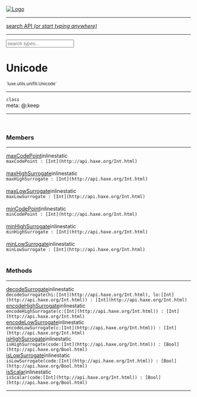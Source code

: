 
[![Logo](../../../../images/logo.png)](../../../../api/index.html)

<hr/>
<a href="#" id="search_bar" onclick="return;"><div> search API <em>(or start typing anywhere)</em> </div></a>
<hr/>

<script src="../../../../js/omnibar.js"> </script>
<link rel="stylesheet" type="text/css" href="../../../../css/omnibar.css" media="all">

<div id="omnibar"> <a href="#" onclick="return" id="omnibar_close"></a> <input id="omnibar_text" type="text" placeholder="search types..."></input></div>
<script  id="typelist" data-relpath="../../../../" data-types="Luxe,luxe.AppConfig,luxe.Audio,luxe.Camera,luxe.Color,luxe.ColorHSL,luxe.ColorHSV,luxe.Component,luxe.Core,luxe.Cursor,luxe.Debug,luxe.DebugError,luxe.Draw,luxe.EmitHandler,luxe.Emitter,luxe.Entity,luxe.Events,luxe.Game,luxe.GamepadEvent,luxe.GamepadEventType,luxe.HandlerList,luxe.ID,luxe.IO,luxe.Input,luxe.InputEvent,luxe.InputType,luxe.InteractState,luxe.Key,luxe.KeyEvent,luxe.Log,luxe.Matrix,luxe.ModState,luxe.MouseButton,luxe.MouseEvent,luxe.NineSlice,luxe.Objects,luxe.Physics,luxe.PhysicsEngine,luxe.ProjectionType,luxe.Quaternion,luxe.Rectangle,luxe.Scan,luxe.Scene,luxe.Screen,luxe.SizeMode,luxe.Sound,luxe.Sprite,luxe.Tag,luxe.Text,luxe.TextAlign,luxe.TextEvent,luxe.TextEventType,luxe.Timer,luxe.TouchEvent,luxe.Transform,luxe.Vec,luxe.Vector,luxe.Visual,luxe.WindowEvent,luxe.WindowEventData,luxe.WindowEventType,luxe._Emitter.EmitNode,luxe._Events.EventConnection,luxe._Events.EventObject,luxe._Input.MouseButton_Impl_,luxe._Log.LogError,luxe._NineSlice.Slice,luxe.components.Components,luxe.debug.BatcherDebugView,luxe.debug.DebugInspectorOptions,luxe.debug.DebugView,luxe.debug.Inspector,luxe.debug.ProfilerDebugView,luxe.debug.RenderStats,luxe.debug.StatsDebugView,luxe.debug.TraceDebugView,luxe.debug._ProfilerDebugView.ProfilerBar,luxe.debug._ProfilerDebugView.ProfilerValue,luxe.macros.BuildVersion,luxe.options.BatcherOptions,luxe.options.BitmapFontOptions,luxe.options.CameraOptions,luxe.options.CircleGeometryOptions,luxe.options.ColorOptions,luxe.options.ComponentOptions,luxe.options.DrawArcOptions,luxe.options.DrawBoxOptions,luxe.options.DrawCircleOptions,luxe.options.DrawLineOptions,luxe.options.DrawNgonOptions,luxe.options.DrawPlaneOptions,luxe.options.DrawRectangleOptions,luxe.options.DrawRingOptions,luxe.options.DrawTextureOptions,luxe.options.EntityOptions,luxe.options.GeometryOptions,luxe.options.LineGeometryOptions,luxe.options.LuxeCameraOptions,luxe.options.NineSliceOptions,luxe.options.PlaneGeometryOptions,luxe.options.QuadGeometryOptions,luxe.options.RectangleGeometryOptions,luxe.options.RenderProperties,luxe.options.SpriteOptions,luxe.options.TextOptions,luxe.options.TransformProperties,luxe.options.VisualOptions,luxe.options._DrawOptions.DrawOptions,luxe.options._FontOptions.FontOptions,luxe.resource.DataResource,luxe.resource.JSONResource,luxe.resource.Resource,luxe.resource.ResourceStats,luxe.resource.ResourceType,luxe.resource.Resources,luxe.resource.SoundResource,luxe.resource.TextResource,luxe.resource._Resource.ResourceType_Impl_,luxe.structural.BalancedBST,luxe.structural.BalancedBSTNode,luxe.structural.BalancedBSTTraverseMethod,luxe.structural.OrderedMap,luxe.structural.OrderedMapIterator,luxe.structural._BalancedBST.NodeColor,luxe.tween.Actuate,luxe.tween.BezierPath,luxe.tween.ComponentPath,luxe.tween.IComponentPath,luxe.tween.LinearPath,luxe.tween.MotionPath,luxe.tween.ObjectHash,luxe.tween.RotationPath,luxe.tween._Actuate.TweenTimer,luxe.tween.actuators.GenericActuator,luxe.tween.actuators.IGenericActuator,luxe.tween.actuators.MethodActuator,luxe.tween.actuators.MotionPathActuator,luxe.tween.actuators.PropertyDetails,luxe.tween.actuators.PropertyPathDetails,luxe.tween.actuators.SimpleActuator,luxe.tween.easing.IEasing,luxe.tween.easing.Quad,luxe.tween.easing.QuadEaseIn,luxe.tween.easing.QuadEaseInOut,luxe.tween.easing.QuadEaseOut,luxe.utils.GeometryUtils,luxe.utils.Maths,luxe.utils.Random,luxe.utils.Utils,luxe.utils.unifill.CodePoint,luxe.utils.unifill.CodePointIter,luxe.utils.unifill.Exception,luxe.utils.unifill.InternalEncoding,luxe.utils.unifill.InternalEncodingIter,luxe.utils.unifill.Unicode,luxe.utils.unifill.Unifill,luxe.utils.unifill.Utf,luxe.utils.unifill.Utf8,luxe.utils.unifill._CodePoint.CodePoint_Impl_,luxe.utils.unifill._InternalEncoding.UtfX,luxe.utils.unifill._Utf8.StringU8,luxe.utils.unifill._Utf8.StringU8_Impl_,luxe.utils.unifill._Utf8.Utf8Impl,phoenix.BatchGroup,phoenix.BatchState,phoenix.Batcher,phoenix.BatcherKey,phoenix.BitmapFont,phoenix.BlendEquation,phoenix.BlendMode,phoenix.Camera,phoenix.Character,phoenix.Circle,phoenix.ClampType,phoenix.Color,phoenix.ColorHSL,phoenix.ColorHSV,phoenix.ComponentOrder,phoenix.FOVType,phoenix.FilterType,phoenix.FontInfo,phoenix.Matrix,phoenix.MatrixTransform,phoenix.PrimitiveType,phoenix.ProjectionType,phoenix.Quaternion,phoenix.Ray,phoenix.Rectangle,phoenix.RenderPath,phoenix.RenderState,phoenix.RenderTexture,phoenix.Renderer,phoenix.RendererStats,phoenix.Shader,phoenix.Spatial,phoenix.TextAlign,phoenix.Texture,phoenix.Transform,phoenix.Uniform,phoenix.UniformType,phoenix.Vec,phoenix.Vector,phoenix._Batcher.BlendEquation_Impl_,phoenix._Batcher.BlendMode_Impl_,phoenix._Batcher.PrimitiveType_Impl_,phoenix._BitmapFont.Parser,phoenix._BitmapFont.TextAlign_Impl_,phoenix._Renderer.DefaultShader,phoenix._Renderer.DefaultShaders,phoenix._Shader.Location,phoenix._Shader.UniformType_Impl_,phoenix._Vector.ComponentOrder_Impl_,phoenix._Vector.Vec_Impl_,phoenix.geometry.ArcGeometry,phoenix.geometry.CircleGeometry,phoenix.geometry.CompositeGeometry,phoenix.geometry.EvTextGeometry,phoenix.geometry.Geometry,phoenix.geometry.GeometryKey,phoenix.geometry.GeometryState,phoenix.geometry.LineGeometry,phoenix.geometry.PackedQuad,phoenix.geometry.PackedQuadOptions,phoenix.geometry.PlaneGeometry,phoenix.geometry.QuadGeometry,phoenix.geometry.QuadPackGeometry,phoenix.geometry.RectangleGeometry,phoenix.geometry.RingGeometry,phoenix.geometry.TextGeometry,phoenix.geometry.TextGeometryOptions,phoenix.geometry.TextureCoord,phoenix.geometry.TextureCoordSet,phoenix.geometry.Vertex,phoenix.geometry._TextGeometry.EvTextGeometry_Impl_,phoenix.utils.Rendering"></script>


<h1>Unicode</h1>
<small>`luxe.utils.unifill.Unicode`</small>



<hr/>

`class`<br/><span class="meta">
meta: @:keep</span>

<hr/>


&nbsp;
&nbsp;




<h3>Members</h3> <hr/><span class="member apipage">
                <a name="maxCodePoint"><a class="lift" href="#maxCodePoint">maxCodePoint</a></a><span class="inline-block static">inline</span><span class="inline-block static">static</span><div class="clear"></div>
                <code class="signature apipage">maxCodePoint : [Int](http://api.haxe.org/Int.html)</code><br/></span>
            <span class="small_desc_flat"></span><br/><span class="member apipage">
                <a name="maxHighSurrogate"><a class="lift" href="#maxHighSurrogate">maxHighSurrogate</a></a><span class="inline-block static">inline</span><span class="inline-block static">static</span><div class="clear"></div>
                <code class="signature apipage">maxHighSurrogate : [Int](http://api.haxe.org/Int.html)</code><br/></span>
            <span class="small_desc_flat"></span><br/><span class="member apipage">
                <a name="maxLowSurrogate"><a class="lift" href="#maxLowSurrogate">maxLowSurrogate</a></a><span class="inline-block static">inline</span><span class="inline-block static">static</span><div class="clear"></div>
                <code class="signature apipage">maxLowSurrogate : [Int](http://api.haxe.org/Int.html)</code><br/></span>
            <span class="small_desc_flat"></span><br/><span class="member apipage">
                <a name="minCodePoint"><a class="lift" href="#minCodePoint">minCodePoint</a></a><span class="inline-block static">inline</span><span class="inline-block static">static</span><div class="clear"></div>
                <code class="signature apipage">minCodePoint : [Int](http://api.haxe.org/Int.html)</code><br/></span>
            <span class="small_desc_flat"></span><br/><span class="member apipage">
                <a name="minHighSurrogate"><a class="lift" href="#minHighSurrogate">minHighSurrogate</a></a><span class="inline-block static">inline</span><span class="inline-block static">static</span><div class="clear"></div>
                <code class="signature apipage">minHighSurrogate : [Int](http://api.haxe.org/Int.html)</code><br/></span>
            <span class="small_desc_flat"></span><br/><span class="member apipage">
                <a name="minLowSurrogate"><a class="lift" href="#minLowSurrogate">minLowSurrogate</a></a><span class="inline-block static">inline</span><span class="inline-block static">static</span><div class="clear"></div>
                <code class="signature apipage">minLowSurrogate : [Int](http://api.haxe.org/Int.html)</code><br/></span>
            <span class="small_desc_flat"></span><br/>


<h3>Methods</h3> <hr/><span class="method apipage">
            <a name="decodeSurrogate"><a class="lift" href="#decodeSurrogate">decodeSurrogate</a></a><span class="inline-block static">inline</span><span class="inline-block static">static</span><div class="clear"></div>
            <code class="signature apipage">decodeSurrogate(hi:[Int](http://api.haxe.org/Int.html)<span></span>, lo:[Int](http://api.haxe.org/Int.html)<span></span>) : [Int](http://api.haxe.org/Int.html)</code><br/><span class="small_desc_flat"></span>


</span>
<span class="method apipage">
            <a name="encodeHighSurrogate"><a class="lift" href="#encodeHighSurrogate">encodeHighSurrogate</a></a><span class="inline-block static">inline</span><span class="inline-block static">static</span><div class="clear"></div>
            <code class="signature apipage">encodeHighSurrogate(c:[Int](http://api.haxe.org/Int.html)<span></span>) : [Int](http://api.haxe.org/Int.html)</code><br/><span class="small_desc_flat"></span>


</span>
<span class="method apipage">
            <a name="encodeLowSurrogate"><a class="lift" href="#encodeLowSurrogate">encodeLowSurrogate</a></a><span class="inline-block static">inline</span><span class="inline-block static">static</span><div class="clear"></div>
            <code class="signature apipage">encodeLowSurrogate(c:[Int](http://api.haxe.org/Int.html)<span></span>) : [Int](http://api.haxe.org/Int.html)</code><br/><span class="small_desc_flat"></span>


</span>
<span class="method apipage">
            <a name="isHighSurrogate"><a class="lift" href="#isHighSurrogate">isHighSurrogate</a></a><span class="inline-block static">inline</span><span class="inline-block static">static</span><div class="clear"></div>
            <code class="signature apipage">isHighSurrogate(code:[Int](http://api.haxe.org/Int.html)<span></span>) : [Bool](http://api.haxe.org/Bool.html)</code><br/><span class="small_desc_flat"></span>


</span>
<span class="method apipage">
            <a name="isLowSurrogate"><a class="lift" href="#isLowSurrogate">isLowSurrogate</a></a><span class="inline-block static">inline</span><span class="inline-block static">static</span><div class="clear"></div>
            <code class="signature apipage">isLowSurrogate(code:[Int](http://api.haxe.org/Int.html)<span></span>) : [Bool](http://api.haxe.org/Bool.html)</code><br/><span class="small_desc_flat"></span>


</span>
<span class="method apipage">
            <a name="isScalar"><a class="lift" href="#isScalar">isScalar</a></a><span class="inline-block static">inline</span><span class="inline-block static">static</span><div class="clear"></div>
            <code class="signature apipage">isScalar(code:[Int](http://api.haxe.org/Int.html)<span></span>) : [Bool](http://api.haxe.org/Bool.html)</code><br/><span class="small_desc_flat"></span>


</span>



<hr/>

&nbsp;
&nbsp;
&nbsp;
&nbsp;